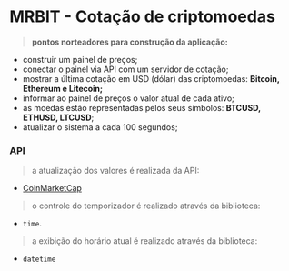 # MRBIT - Cotação de criptomoedas

> **pontos norteadores para construção da aplicação:**

- construir um painel de preços;
- conectar o painel via API com um servidor de cotação;
- mostrar a última cotação em USD (dólar) das criptomoedas: **Bitcoin, Ethereum e Litecoin;**
- informar ao painel de preços o valor atual de cada ativo;
- as moedas estão representadas pelos seus símbolos: **BTCUSD, ETHUSD, LTCUSD**;
- atualizar o sistema a cada 100 segundos;



### API

> a atualização dos valores é realizada da API:

- [CoinMarketCap](https://coinmarketcap.com/api/documentation/v1/)

> o controle do temporizador é realizado através da biblioteca: 

- `time`.

> a exibição do horário atual é realizado através da biblioteca:

- `datetime`

